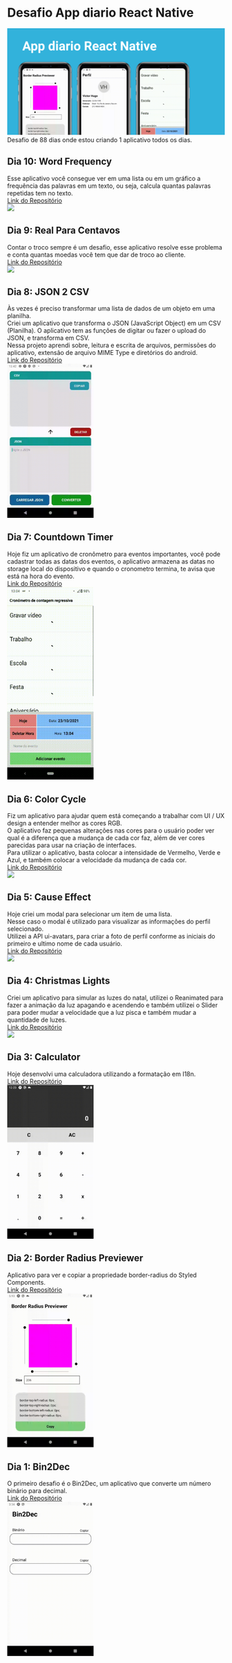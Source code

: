 # Desafio App diario React Native
<img src="./assets/DesafioAppDiarioReactNative.png" />
Desafio de 88 dias onde estou criando 1 aplicativo todos os dias.  

## Dia 10: Word Frequency
Esse aplicativo você consegue ver em uma lista ou em um gráfico a frequência das palavras em um texto, ou seja, calcula quantas palavras repetidas tem no texto.  
[Link do Repositório](https://github.com/VictorBorzaquel/WordFrequency)  
<img src="https://github.com/VictorBorzaquel/WordFrequency/blob/main/github/WordFrequency.gif" width="200" />

## Dia 9: Real Para Centavos
Contar o troco sempre é um desafio, esse aplicativo resolve esse problema e conta quantas moedas você tem que dar de troco ao cliente.  
[Link do Repositório](https://github.com/VictorBorzaquel/RealParaCentavos)  
<img src="https://github.com/VictorBorzaquel/RealParaCentavos/blob/main/github/RealParaCentavos.gif" width="200" />

## Dia 8: JSON 2 CSV
Às vezes é preciso transformar uma lista de dados de um objeto em uma planilha.  
Criei um aplicativo que transforma o JSON (JavaScript Object) em um CSV (Planilha). O aplicativo tem as funções de digitar ou fazer o upload do JSON, e transforma em CSV.  
Nessa projeto aprendi sobre, leitura e escrita de arquivos, permissões do aplicativo, extensão de arquivo MIME Type e diretórios do android.  
[Link do Repositório](https://github.com/VictorBorzaquel/JSON2CSV)  
<img src="./assets/JSON2CSV.gif" width="200" />

## Dia 7: Countdown Timer
Hoje fiz um aplicativo de cronômetro para eventos importantes, você pode cadastrar todas as datas dos eventos, o aplicativo armazena as datas no storage local do dispositivo e quando o cronometro termina, te avisa que está na hora do evento.  
[Link do Repositório](https://github.com/VictorBorzaquel/CountdownTimer)  
<img src="./assets/CountdownTimer.gif" width="200" />

## Dia 6: Color Cycle
Fiz um aplicativo para ajudar quem está começando a trabalhar com UI / UX design a entender melhor as cores RGB.  
O aplicativo faz pequenas alterações nas cores para o usuário poder ver qual é a diferença que a mudança de cada cor faz, além de ver cores parecidas para usar na criação de interfaces.  
Para utilizar o aplicativo, basta colocar a intensidade de Vermelho, Verde e Azul, e também colocar a velocidade da mudança de cada cor.  
[Link do Repositório](https://github.com/VictorBorzaquel/ColorCycle/blob/main/github/ColorCycle.gif)  
<img src="./assets/ColorCycle.gif" width="200" />

## Dia 5: Cause Effect
Hoje criei um modal para selecionar um item de uma lista.  
Nesse caso o modal é utilizado para visualizar as informações do perfil selecionado.  
Utilizei a API ui-avatars, para criar a foto de perfil conforme as iniciais do primeiro e ultimo nome de cada usuário.  
[Link do Repositório](https://github.com/VictorBorzaquel/CauseEffect/blob/main/README.md)  
<img src="./assets/CauseEffect.gif" width="200" />

## Dia 4: Christmas Lights
Criei um aplicativo para simular as luzes do natal, utilizei o Reanimated para fazer a animação da luz apagando e acendendo e também utilizei o Slider para poder mudar a velocidade que a luz pisca e também mudar a quantidade de luzes.  
[Link do Repositório](https://github.com/VictorBorzaquel/ChristmasLights)  
<img src="./assets/ChristmasLights.gif" width="200" />

## Dia 3: Calculator
Hoje desenvolvi uma calculadora utilizando a formatação em I18n.  
[Link do Repositório](https://github.com/VictorBorzaquel/Calculator)  
<img src="./assets/Calculator.gif" width="200" />

## Dia 2: Border Radius Previewer
Aplicativo para ver e copiar a propriedade border-radius do Styled Components.  
[Link do Repositório](https://github.com/VictorBorzaquel/BorderRadiusPreviewer)  
<img src="./assets/BorderRadiusPreview.gif" width="200" />

## Dia 1: Bin2Dec
O primeiro desafio é o Bin2Dec, um aplicativo que converte um número binário para decimal.  
[Link do Repositório](https://github.com/VictorBorzaquel/Bin2Dec)  
<img src="./assets/Bin2Dec.gif" width="200" />
